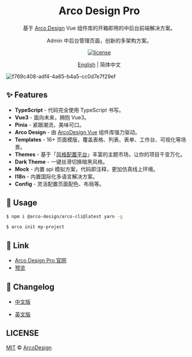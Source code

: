 <div align="center">
  <h1>Arco Design Pro</h1>
</div>

<div align="center">

基于 [Arco Design](https://arco.design/) Vue 组件库的开箱即用的中后台前端解决方案。

Admin 中后台管理页面，创新的多架构方案。

[![license](https://img.shields.io/badge/license-MIT-blue.svg)](https://github.com/arco-design/arco-design-pro/blob/main/LICENSE)

</div>


<div align="center">

[English](./README.md) | 简体中文

</div>

![f769c408-adf4-4a85-b4a5-cc0d7e7f29ef](https://user-images.githubusercontent.com/19399269/148364725-b7a36383-04a9-4d67-87a4-91e970d0d083.gif)

## ✨ Features

- **TypeScript**  -  代码完全使用 TypeScript 书写。
- **Vue3** - 面向未来，拥抱 Vue3。
- **Pinia** - 紧跟潮流，美味可口。
- **Arco Design**  -  由 [ArcoDesign Vue](https://github.com/arco-design/arco-design-vue) 组件库强力驱动。
- **Templates** - 16+ 页面模版，覆盖表格、列表、表单、工作台、可视化等场景。
- **Themes** - 基于「[风格配置平台](https://arco.design/themes)」丰富的主题市场，让你的项目千变万化。
- **Dark Theme**  -  一键丝滑切换暗黑风格。
- **Mock**  -  内置 api 模拟方案，代码即注释，更加仿真线上环境。
- **I18n** - 内置国际化多语言解决方案。
- **Config** - 灵活配置页面配色、布局等。


## 🌈 Usage

```bash
$ npm i @arco-design/arco-cli@latest yarn -g

$ arco init my-project
```

## 🔗 Link

- [Arco Design Pro 官网](https://pro.arco.design)
- [预览](https://vue-pro.arco.design)

## 💎 Changelog

- [中文版](https://github.com/arco-design/arco-design-pro-vue/blob/main/docs/changelog.zh-CN.md)

- [英文版](https://github.com/arco-design/arco-design-pro-vue/blob/main/docs/changelog.md)

## LICENSE

[MIT](./LICENSE) © [ArcoDesign](https://arco.design)
